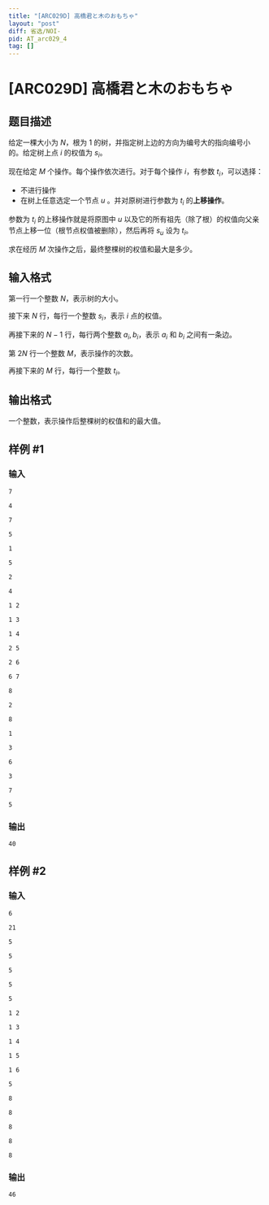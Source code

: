 ```yaml
---
title: "[ARC029D] 高橋君と木のおもちゃ"
layout: "post"
diff: 省选/NOI-
pid: AT_arc029_4
tag: []
---
```


# [ARC029D] 高橋君と木のおもちゃ

## 题目描述

给定一棵大小为 $N$，根为 $1$ 的树，并指定树上边的方向为编号大的指向编号小的。给定树上点 $i$ 的权值为 $s_i$。

现在给定 $M$ 个操作。每个操作依次进行。对于每个操作 $i$，有参数 $t_i$，可以选择：

- 不进行操作
- 在树上任意选定一个节点 $u$ 。并对原树进行参数为 $t_i$ 的**上移操作**。

参数为 $t_i$ 的上移操作就是将原图中 $u$ 以及它的所有祖先（除了根）的权值向父亲节点上移一位（根节点权值被删除），然后再将 $s_u$ 设为 $t_i$。

求在经历 $M$ 次操作之后，最终整棵树的权值和最大是多少。

## 输入格式

第一行一个整数 $N$，表示树的大小。

接下来 $N$ 行，每行一个整数 $s_i$，表示 $i$ 点的权值。

再接下来的 $N-1$ 行，每行两个整数 $a_i, b_i$，表示 $a_i$ 和 $b_i$ 之间有一条边。

第 $2N$ 行一个整数 $M$，表示操作的次数。

再接下来的 $M$ 行，每行一个整数 $t_i$。

## 输出格式

一个整数，表示操作后整棵树的权值和的最大值。

## 样例 #1

### 输入

```
7
4
7
5
1
5
2
4
1 2
1 3
1 4
2 5
2 6
6 7
8
2
8
1
3
6
3
7
5
```

### 输出

```
40
```

## 样例 #2

### 输入

```
6
21
5
5
5
5
5
1 2
1 3
1 4
1 5
1 6
5
8
8
8
8
8
```

### 输出

```
46
```

